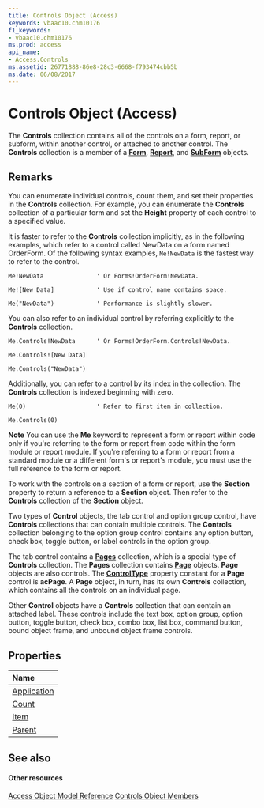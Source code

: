 ```yaml
---
title: Controls Object (Access)
keywords: vbaac10.chm10176
f1_keywords:
- vbaac10.chm10176
ms.prod: access
api_name:
- Access.Controls
ms.assetid: 26771888-86e8-28c3-6668-f793474cbb5b
ms.date: 06/08/2017
---
```



# Controls Object (Access)

The **Controls** collection contains all of the controls on a form, report, or subform, within another control, or attached to another control. The **Controls** collection is a member of a **[Form](http://msdn.microsoft.com/library/72ef9219-142b-b690-b696-3eba9a5d4522%28Office.15%29.aspx)**, **[Report](report-object-access.md)**, and **[SubForm](subform-object-access.md)** objects.


## Remarks

You can enumerate individual controls, count them, and set their properties in the **Controls** collection. For example, you can enumerate the **Controls** collection of a particular form and set the **Height** property of each control to a specified value.

It is faster to refer to the **Controls** collection implicitly, as in the following examples, which refer to a control called NewData on a form named OrderForm. Of the following syntax examples, `Me!NewData` is the fastest way to refer to the control.




```
Me!NewData               ' Or Forms!OrderForm!NewData.
```




```
Me![New Data]            ' Use if control name contains space.
```




```
Me("NewData")            ' Performance is slightly slower.
```

You can also refer to an individual control by referring explicitly to the **Controls** collection.




```
Me.Controls!NewData      ' Or Forms!OrderForm.Controls!NewData.
```




```
Me.Controls![New Data]
```




```
Me.Controls("NewData")
```

Additionally, you can refer to a control by its index in the collection. The **Controls** collection is indexed beginning with zero.




```
Me(0)                    ' Refer to first item in collection.
```




```
Me.Controls(0)
```


 **Note**  You can use the **Me** keyword to represent a form or report within code only if you're referring to the form or report from code within the form module or report module. If you're referring to a form or report from a standard module or a different form's or report's module, you must use the full reference to the form or report.

To work with the controls on a section of a form or report, use the **Section** property to return a reference to a **Section** object. Then refer to the **Controls** collection of the **Section** object.

Two types of **Control** objects, the tab control and option group control, have **Controls** collections that can contain multiple controls. The **Controls** collection belonging to the option group control contains any option button, check box, toggle button, or label controls in the option group.

The tab control contains a **[Pages](http://msdn.microsoft.com/library/e77c8d31-1cb7-d647-6faa-2eb234ce0708%28Office.15%29.aspx)** collection, which is a special type of **Controls** collection. The **Pages** collection contains **[Page](http://msdn.microsoft.com/library/6351b0ea-bd07-5ee6-ea20-0d410e09d939%28Office.15%29.aspx)** objects. **Page** objects are also controls. The **[ControlType](http://msdn.microsoft.com/library/dec0d7dd-f0e1-a8d7-f026-9ff128481d2a%28Office.15%29.aspx)** property constant for a **Page** control is **acPage**. A **Page** object, in turn, has its own **Controls** collection, which contains all the controls on an individual page.

Other **Control** objects have a **Controls** collection that can contain an attached label. These controls include the text box, option group, option button, toggle button, check box, combo box, list box, command button, bound object frame, and unbound object frame controls.


## Properties



|**Name**|
|:-----|
|[Application](http://msdn.microsoft.com/library/c8650732-ffee-830b-9d9d-571a09af3a4c%28Office.15%29.aspx)|
|[Count](http://msdn.microsoft.com/library/531c1674-4782-aa8f-64f5-0493a29886e3%28Office.15%29.aspx)|
|[Item](http://msdn.microsoft.com/library/aac9c15e-0a29-c324-299c-b692883c25ed%28Office.15%29.aspx)|
|[Parent](http://msdn.microsoft.com/library/89ec2e2d-ebab-c6db-9810-75f83c712c4d%28Office.15%29.aspx)|

## See also


#### Other resources


[Access Object Model Reference](http://msdn.microsoft.com/library/2de134a4-6c5c-d2a3-8377-f4dd973ba650%28Office.15%29.aspx)
[Controls Object Members](http://msdn.microsoft.com/library/e82f868f-9c18-7845-d476-f6399c441e97%28Office.15%29.aspx)
